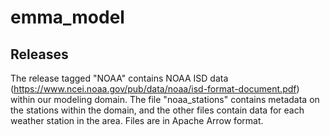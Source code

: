 # emma_model

## Releases
The release tagged "NOAA" contains NOAA ISD data (https://www.ncei.noaa.gov/pub/data/noaa/isd-format-document.pdf) within our modeling domain. The file "noaa_stations" contains metadata on the stations within the domain, and the other files contain data for each weather station in the area.  Files are in Apache Arrow format.
